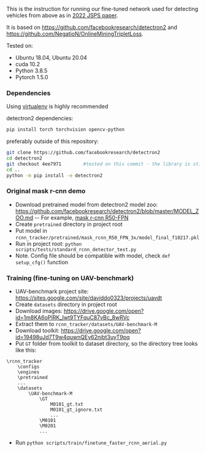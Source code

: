 This is the instruction for running our fine-tuned network used for detecting vehicles from above as in [2022 JSPS paper](https://link.springer.com/article/10.1007/s11265-021-01734-3).

It is based on https://github.com/facebookresearch/detectron2 and https://github.com/NegatioN/OnlineMiningTripletLoss.

Tested on:
- Ubuntu 18.04, Ubuntu 20.04
- cuda 10.2
- Python 3.8.5
- Pytorch 1.5.0

### Dependencies
Using [virtualenv](https://virtualenv.pypa.io/en/latest/installation.html) is highly recommended

detectron2 dependencies:
```sh
pip install torch torchvision opencv-python
```
preferably outside of this repository:
```sh
git clone https://github.com/facebookresearch/detectron2
cd detectron2
git checkout 4ee7971        #tested on this commit - the library is still in development
cd ..
python -m pip install -e detectron2
```

### Original mask r-cnn demo

- Download pretrained model from detectron2 model zoo: https://github.com/facebookresearch/detectron2/blob/master/MODEL_ZOO.md
-- For example, [mask r-cnn R50-FPN](https://dl.fbaipublicfiles.com/detectron2/COCO-InstanceSegmentation/mask_rcnn_R_50_FPN_3x/137849600/model_final_f10217.pkl)
- Create ```pretrained``` directory in project root
- Put model in ```rcnn_tracker/pretrained/mask_rcnn_R50_FPN_3x/model_final_f10217.pkl```
- Run in project root: ```python scripts/tests/standard_rcnn_detector_test.py```
- Note. Config file should be compatible with model, check ```def setup_cfg()``` function


### Training (fine-tuning on UAV-benchmark)

- UAV-benchmark project site: https://sites.google.com/site/daviddo0323/projects/uavdt
- Create ```datasets``` directory in project root
- Download images: https://drive.google.com/open?id=1m8KA6oPIRK_Iwt9TYFquC87vBc_8wRVc
- Extract them to ```rcnn_tracker/datasets/UAV-benchmark-M```
- Download toolkit: https://drive.google.com/open?id=19498uJd7T9w4quwnQEy62nibt3uyT9pq
- Put ```GT``` folder from toolkit to dataset directory, so the directory tree looks like this:
```
\rcnn_tracker
    \configs
    \engines
    \pretrained
    ...
    \datasets
        \UAV-benchmark-M
            \GT
                M0101_gt.txt
                M0101_gt_ignore.txt
                ...
            \M0101
            \M0201
            ...
```
- Run ```python scripts/train/finetune_faster_rcnn_aerial.py```

